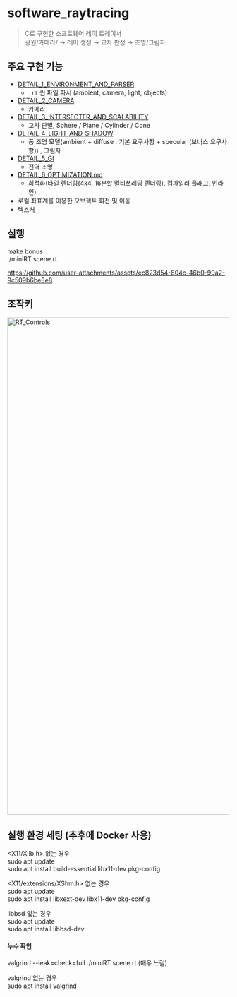 
# software_raytracing
> C로 구현한 소프트웨어 레이 트레이서  
> 광원/카메라/ → 레이 생성 → 교차 판정 → 조명/그림자  

  
## 주요 구현 기능  
- [DETAIL_1_ENVIRONMENT_AND_PARSER](docs/DETAIL_1_ENVIRONMENT_AND_PARSER.md)  
    - `.rt` 씬 파일 파서 (ambient, camera, light, objects)  
- [DETAIL_2_CAMERA](docs/DETAIL_2_CAMERA.md)  
    - 카메라     
- [DETAIL_3_INTERSECTER_AND_SCALABILITY](docs/DETAIL_3_INTERSECTER_AND_SCALABILITY.md)  
    - 교차 판별, Sphere / Plane / Cylinder / Cone
- [DETAIL_4_LIGHT_AND_SHADOW](docs/DETAIL_4_LIGHT_AND_SHADOW.md)   
    - 퐁 조명 모델(ambient + diffuse : 기본 요구사항 + specular (보너스 요구사항)) , 그림자  
- [DETAIL_5_GI](docs/DETAIL_5_GI.md)  
    - 전역 조명
- [DETAIL_6_OPTIMIZATION.md](docs/DETAIL_6_OPTIMIZATION.md)  
    - 최적화(타일 렌더링(4x4, 16분할 멀티쓰레딩 렌더링), 컴파일러 플래그, 인라인)  
- 로컬 좌표계를 이용한 오브젝트 회전 및 이동  
- 텍스처 



## 실행  
  make bonus  
  ./miniRT scene.rt  



https://github.com/user-attachments/assets/ec823d54-804c-46b0-99a2-9c509b6be8e8




## 조작키
  <img width="3373" height="1127" alt="RT_Controls" src="https://github.com/user-attachments/assets/4aeab5d4-0435-497e-bb05-cb7d25032e91" />


## 실행 환경 세팅 (추후에 Docker 사용)  
<X11/Xlib.h> 없는 경우   
sudo apt update  
sudo apt install build-essential libx11-dev pkg-config  

<X11/extensions/XShm.h> 없는 경우  
sudo apt update  
sudo apt install libxext-dev libx11-dev pkg-config  

libbsd 없는 경우  
sudo apt update  
sudo apt install libbsd-dev  

#### 누수 확인  
valgrind --leak=check=full ./miniRT scene.rt (매우 느림)  

valgrind 없는 경우  
sudo apt install valgrind  



  
  
